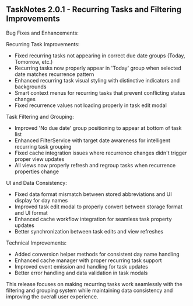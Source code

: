   ## TaskNotes 2.0.1 - Recurring Tasks and Filtering Improvements

  Bug Fixes and Enhancements:

  Recurring Task Improvements:
  - Fixed recurring tasks not appearing in correct due date groups (Today, Tomorrow, etc.)
  - Recurring tasks now properly appear in 'Today' group when selected date matches recurrence pattern
  - Enhanced recurring task visual styling with distinctive indicators and backgrounds
  - Smart context menus for recurring tasks that prevent conflicting status changes
  - Fixed recurrence values not loading properly in task edit modal

  Task Filtering and Grouping:
  - Improved 'No due date' group positioning to appear at bottom of task list
  - Enhanced FilterService with target date awareness for intelligent recurring task grouping
  - Fixed cache integration issues where recurrence changes didn't trigger proper view updates
  - All views now properly refresh and regroup tasks when recurrence properties change

  UI and Data Consistency:
  - Fixed data format mismatch between stored abbreviations and UI display for day names
  - Improved task edit modal to properly convert between storage format and UI format
  - Enhanced cache workflow integration for seamless task property updates
  - Better synchronization between task edits and view refreshes

  Technical Improvements:
  - Added conversion helper methods for consistent day name handling
  - Enhanced cache manager with proper recurring task support
  - Improved event emission and handling for task updates
  - Better error handling and data validation in task modals

  This release focuses on making recurring tasks work seamlessly with the filtering and grouping system while maintaining data consistency and improving
  the overall user experience.

